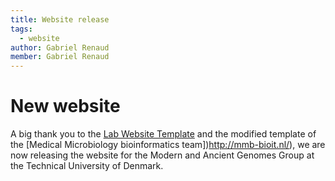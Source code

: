 ```yaml
---
title: Website release
tags:
  - website
author: Gabriel Renaud
member: Gabriel Renaud
---
```


# New website

A big thank you to the  [Lab Website Template](https://github.com/greenelab/lab-website-template) and the modified template of the [Medical Microbiology bioinformatics team])http://mmb-bioit.nl/), we are now releasing the website for the Modern and Ancient Genomes Group at the Technical University of Denmark. 




